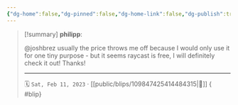 ```yaml
---
{"dg-home":false,"dg-pinned":false,"dg-home-link":false,"dg-publish":true,"type":"blip","disabled rules":["yaml-title","yaml-title-alias","file-name-heading"],"title":"philipp on mastodon @ 2023-02-11","created-date":"2023-02-11T18:04:53","id":109847425414484320,"updated-date":"2025-05-02T08:50:43","dg-path":"blips/109847425414484315.md","permalink":"/blips/109847425414484315/","dgPassFrontmatter":true,"created":"2023-02-11T18:04:53","updated":"2025-05-02T08:50:43"}
---
```


> [!summary] **philipp**:
>
> @joshbrez usually the price throws me off because I would only use it for one tiny purpose - but it seems raycast is free, I will definitely check it out! Thanks!
> - - -
>
> 🗓️ `Sat, Feb 11, 2023` · [[public/blips/109847425414484315\|🔗]]
{ #blip}

